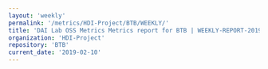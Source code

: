 ```yaml
---
layout: 'weekly'
permalink: '/metrics/HDI-Project/BTB/WEEKLY/'
title: 'DAI Lab OSS Metrics Metrics report for BTB | WEEKLY-REPORT-2019-02-10'
organization: 'HDI-Project'
repository: 'BTB'
current_date: '2019-02-10'
---
```


